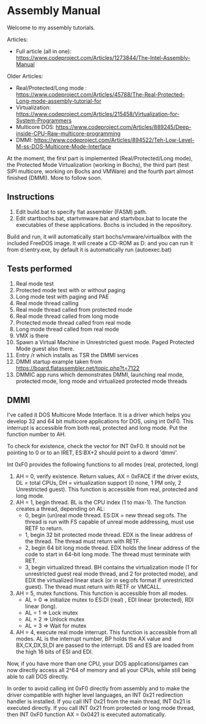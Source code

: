 # Assembly Manual
Welcome to my assembly tutorials.

Articles:
* Full article (all in one): https://www.codeproject.com/Articles/1273844/The-Intel-Assembly-Manual

Older Articles: 
* Real/Protected/Long mode : https://www.codeproject.com/Articles/45788/The-Real-Protected-Long-mode-assembly-tutorial-for
* Virtualization: https://www.codeproject.com/Articles/215458/Virtualization-for-System-Programmers
* Multicore DOS: https://www.codeproject.com/Articles/889245/Deep-inside-CPU-Raw-multicore-programming
* DMMI: https://www.codeproject.com/Articles/894522/Teh-Low-Level-M-ss-DOS-Multicore-Mode-Interface

At the moment, the first part is implemented (Real/Protected/Long mode), the Protected Mode Virtualization (working in Bochs), the third part (test SIPI multicore, working on Bochs and VMWare)
and the fourth part almost finished (DMMI). More to follow soon.

## Instructions
1. Edit build.bat to specify flat assembler (FASM) path.
2. Edit startbochs.bat, startvmware.bat and startvbox.bat to locate the executables of these applications. Bochs is included
in the repository.

Build and run, it will automatically start bochs/vmware/virtualbox with the included FreeDOS image. 
It will create a CD-ROM as D: and you can run it from d:\entry.exe, by default it is automatically run (autoexec.bat)

## Tests performed
1. Real mode test
2. Protected mode test with or without paging
3. Long mode test with paging and PAE
4. Real mode thread calling
5. Real mode thread called from protected mode
6. Real mode thread called from long mode
7. Protected mode thread called from real mode
8. Long mode thread called from real mode
9. VMX is there
10. Spawn a Virtual Machine in Unrestricted guest mode. Paged Protected Mode guest also there.
11. Entry /r which installs as TSR the DMMI services
12. DMMI startup example taken from https://board.flatassembler.net/topic.php?t=7122
13. DMMIC app runs which demonstrates DMMI, launching real mode, protected mode, long mode and virtualized protected mode threads


## DMMI
I've called it DOS Multicore Mode Interface. It is a driver which helps you develop 32 and 64 bit multicore applications for DOS, using int 0xF0. 
This interrupt is accessible from both real, protected and long mode. Put the function number to AH.

To check for existence, check the vector for INT 0xF0. It should not be pointing to 0 or to an IRET, ES:BX+2 should point to a dword 'dmmi'.

Int 0xF0 provides the following functions to all modes (real, protected, long)

1. AH = 0, verify existence. Return values, AX = 0xFACE if the driver exists, DL = total CPUs, DH = virtualization support (0 none, 1 PM only, 2 Unrestricted guest). This function is accessible from real, protected and long mode.
2. AH = 1, begin thread. BL is the CPU index (1 to max-1). The function creates a thread, depending on AL:
   * 0, begin (un)real mode thread. ES:DX = new thread seg:ofs. The thread is run with FS capable of unreal mode addressing, must use RETF to return.
   * 1, begin 32 bit protected mode thread. EDX is the linear address of the thread. The thread must return with RETF.
   * 2, begin 64 bit long mode thread. EDX holds the linear address of the code to start in 64-bit long mode. The thread must terminate with RET.
   * 3, begin virtualized thread. BH contains the virtualization mode (1 for unrestricted guest real mode thread, and 2 for protected mode), and EDX the virtualized linear stack (or in seg:ofs format if unrestricted guest). The thread must return with RETF or VMCALL.
3. AH = 5, mutex functions. This function is accessible from all modes.
    * AL = 0 => initialize mutex to ES:DI (real) , EDI linear (protected), RDI linear (long).
    * AL = 1 => Lock mutex
    * AL = 2 => Unlock mutex
    * AL = 3 => Wait for mutex
4. AH = 4, execute real mode interrupt. This function is accessible from all modes. AL is the interrupt number, BP holds the AX value and BX,CX,DX,SI,DI are passed to the interrupt. DS and ES are loaded from the high 16 bits of ESI and EDI.

Now, if you have more than one CPU, your DOS applications/games can now directly access all 2^64 of memory and all your CPUs, while still being able to call DOS directly. 

In order to avoid calling int 0xF0 directly from assembly and to make the driver compatible with higher level languages, an INT 0x21 redirection handler is installed. 
If you call INT 0x21 from the main thread, INT 0x21 is executed directly. If you call INT 0x21 from protected or long mode thread, then INT 0xF0 function AX = 0x0421 is executed automatically.


